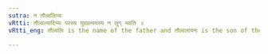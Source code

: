 ```yaml
---
sutra: न तौल्वलिभ्यः
vRtti: तौल्वल्यादिभ्यः परस्य युवप्रत्ययस्य न लुग् भवति ॥
vRtti_eng: तौल्वलिः is the name of the father and तौल्वलायनः is the son of the former, formed by the _Yuvan_ affix फक् (IV. 1. 101).

---
```

